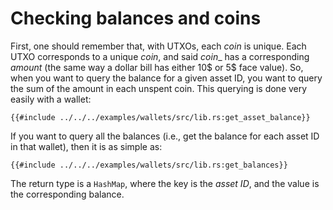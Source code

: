 # Checking balances and coins

First, one should remember that, with UTXOs, each _coin_ is unique. Each UTXO corresponds to a unique _coin_, and said _coin__ has a corresponding _amount_ (the same way a dollar bill has either 10$ or 5$ face value). So, when you want to query the balance for a given asset ID, you want to query the sum of the amount in each unspent coin. This querying is done very easily with a wallet:

```rust,ignore
{{#include ../../../examples/wallets/src/lib.rs:get_asset_balance}}
```

If you want to query all the balances (i.e., get the balance for each asset ID in that wallet), then it is as simple as:

```rust,ignore
{{#include ../../../examples/wallets/src/lib.rs:get_balances}}
```

The return type is a `HashMap`, where the key is the _asset ID_, and the value is the corresponding balance.

